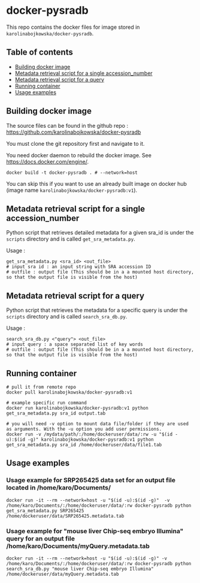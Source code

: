 # docker-pysradb

This repo contains the docker files for image stored in `karolinabojkowska/docker-pysradb`.

## Table of contents
* [Building docker image](#Building-docker-image)
* [Metadata retrieval script for a single accession_number](#Metadata-retrieval-script-for-a-single-accession_number)
* [Metadata retrieval script for a query](#Metadata-retrieval-script-for-a-query)
* [Running container](#Running-container)
* [Usage examples](#Usage-examples)

## Building docker image

The source files can be found in the github repo : https://github.com/karolinabojkowska/docker-pysradb

You must clone the git repository first and navigate to it. 

You need docker daemon to rebuild the docker image. See https://docs.docker.com/engine/.
```
docker build -t docker-pysradb . # --network=host
```
You can skip this if you want to use an already built image on docker hub (image name `karolinabojkowska/docker-pysradb:v1`). 

## Metadata retrieval script for a single accession_number

Python script that retrieves detailed metadata for a given sra_id is under the `scripts` directory and is called `get_sra_metadata.py`.

Usage :
```
get_sra_metadata.py <sra_id> <out_file>
# input sra id : an input string with SRA accession ID
# outfile : output file (This should be in a a mounted host directory, so that the output file is visible from the host)
```
## Metadata retrieval script for a query

Python script that retrieves the metadata for a specific query is under the `scripts` directory and is called `search_sra_db.py`.

Usage :
```
search_sra_db.py <"query"> <out_file>
# input query : a space separated list of key words
# outfile : output file (This should be in a a mounted host directory, so that the output file is visible from the host)

```
## Running container
```
# pull it from remote repo 
docker pull karolinabojkowska/docker-pysradb:v1

# example specific run command
docker run karolinabojkowska/docker-pysradb:v1 python get_sra_metadata.py sra_id output.tab

# you will need -v option to mount data file/folder if they are used as arguments. With the -u option you add user permissions.
docker run -v /mydata/path/:/home/dockeruser/data/:rw -u "$(id -u):$(id -g)" karolinabojkowska/docker-pysradb:v1 python get_sra_metadata.py sra_id /home/dockeruser/data/file1.tab
```
## Usage examples

### Usage example for SRP265425 data set for an output file located in /home/karo/Documents/
```
docker run -it --rm --network=host -u "$(id -u):$(id -g)"  -v /home/karo/Documents/:/home/dockeruser/data/:rw docker-pysradb python get_sra_metadata.py SRP265425 /home/dockeruser/data/SRP265425.metadata.tab
```
### Usage example for "mouse liver Chip-seq embryo Illumina" query for an output file /home/karo/Documents/myQuery.metadata.tab
```
docker run -it --rm --network=host -u "$(id -u):$(id -g)" -v /home/karo/Documents/:/home/dockeruser/data/:rw docker-pysradb python search_sra_db.py "mouse liver Chip-seq embryo Illumina" /home/dockeruser/data/myQuery.metadata.tab
```


